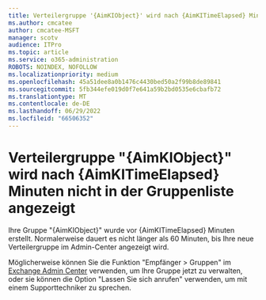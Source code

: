 ```yaml
---
title: Verteilergruppe '{AimKIObject}' wird nach {AimKITimeElapsed} Minuten nicht in der Gruppenliste angezeigt
ms.author: cmcatee
author: cmcatee-MSFT
manager: scotv
audience: ITPro
ms.topic: article
ms.service: o365-administration
ROBOTS: NOINDEX, NOFOLLOW
ms.localizationpriority: medium
ms.openlocfilehash: 45a51dee8a0b1476c4430bed50a2f99b8de89841
ms.sourcegitcommit: 5fb344efe019d0f7e641a59b2bd0535e6cbafb72
ms.translationtype: MT
ms.contentlocale: de-DE
ms.lasthandoff: 06/29/2022
ms.locfileid: "66506352"
---
```

# <a name="distribution-group-aimkiobject-not-showing-in-groups-list-after-aimkitimeelapsed-minutes"></a>Verteilergruppe "{AimKIObject}" wird nach {AimKITimeElapsed} Minuten nicht in der Gruppenliste angezeigt

Ihre Gruppe "{AimKIObject}" wurde vor {AimKITimeElapsed} Minuten erstellt. Normalerweise dauert es nicht länger als 60 Minuten, bis Ihre neue Verteilergruppe im Admin-Center angezeigt wird.
  
Möglicherweise können Sie die Funktion "Empfänger > Gruppen" im [Exchange Admin Center](https://outlook.office365.com/ecp/?rfr=Admin_o365&amp;exsvurl=1&amp;mkt=en-US.aspx) verwenden, um Ihre Gruppe jetzt zu verwalten, oder sie können die Option "Lassen Sie sich anrufen" verwenden, um mit einem Supporttechniker zu sprechen. 
  